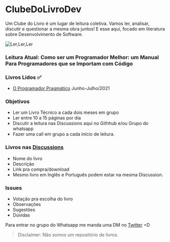 # ClubeDoLivroDev

Um Clube do Livro é um lugar de leitura coletiva. Vamos ler, analisar, discutir e questionar a mesma obra juntos!
E esse aqui, focado em literatura sobre Desenvolvimento de Software. 

![Ler,Ler,Ler](https://i.ibb.co/935nL7m/Logo-clube-do-livro-dev.png)

### Leitura Atual: Como ser um Programador Melhor: um Manual Para Programadores que se Importam com Código 

### Livros Lidos ✅
- [O Programador Pragmático](https://amzn.to/3llMYhO) Junho-Julho/2021

### Objetivos 
 - Ler um Livro Técnico a cada dois meses em grupo
 - Ler entre 10 a 15 páginas por dia
 - Discutir a leitura nas Discussions aqui no Githhub e/ou Grupo do whatsapp
 - Fazer uma call em grupo a cada início de leitura.

### Livros nas [Discussions](https://github.com/lincolixavier/clube-do-livro-dev/discussions)
 - Nome do livro
 - Descrição
 - Link pra compra/download
 - Mesmo livro em Inglês e Português podem estar na mesma Discussion.

### Issues
- Votação pra escolha do livro 
- Observações
- Sugestões
- Dúvidas


Para entrar no grupo do Whatsapp me manda uma DM no [Twitter](https://twitter.com/lincolixavier) =D

> Disclaimer: Não somos um repositório de livros.




